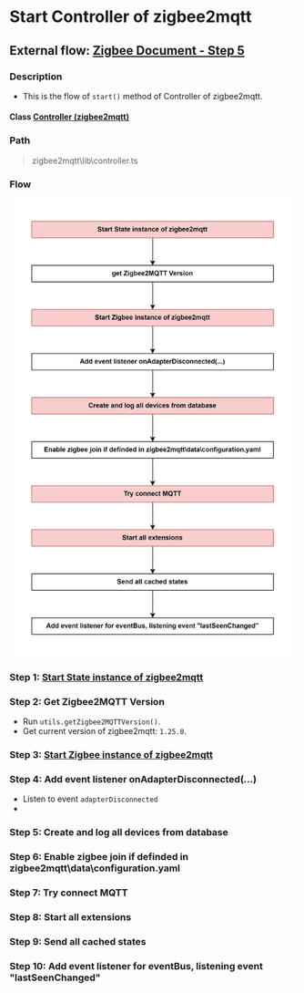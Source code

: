 #  Start Controller of zigbee2mqtt

## External flow: [Zigbee Document - Step 5](../README.md#step-5-start-controller-of-zigbee2mqtt)

### Description
- This is the flow of `start()` method of Controller of zigbee2mqtt.
  
#### Class [Controller (zigbee2mqtt)](../objects/controller_zigbee2mqtt.md)

### Path
> zigbee2mqtt\lib\controller.ts

### Flow

<img src="../images/5_declare_instance_zigbee_of_zigbee2mqtt.png" width="550"/>

### Step 1: [Start State instance of zigbee2mqtt](5_1_start_state_instance_of_zigbee2mqtt.md)

### Step 2: Get Zigbee2MQTT Version
- Run `utils.getZigbee2MQTTVersion()`.
- Get current version of zigbee2mqtt: `1.25.0`.

### Step 3: [Start Zigbee instance of zigbee2mqtt](5_3_start_zigbee_instance_of_zigbee2mqtt.md)

### Step 4: Add event listener onAdapterDisconnected(...)
- Listen to event `adapterDisconnected`
- 

### Step 5: Create and log all devices from database

### Step 6: Enable zigbee join if definded in zigbee2mqtt\data\configuration.yaml

### Step 7: Try connect MQTT

### Step 8: Start all extensions

### Step 9: Send all cached states

### Step 10: Add event listener for eventBus, listening event "lastSeenChanged"

